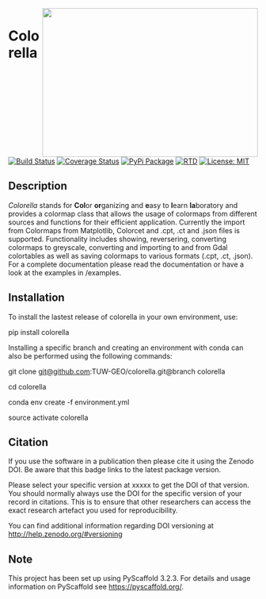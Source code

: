 <img align="right" src="https://github.com/TUW-GEO/colorella/raw/develop/docs/imgs/colorella_logo.png" height="300" width="435">

# Colorella
[![Build Status](https://travis-ci.org/TUW-GEO/colorella.svg?branch=master)](https://travis-ci.org/TUW-GEO/colorella)
[![Coverage Status](https://coveralls.io/repos/github/TUW-GEO/colorella/badge.svg?branch=master)](https://coveralls.io/github/TUW-GEO/colorella?branch=master)
[![PyPi Package](https://badge.fury.io/py/colorella.svg)](http://badge.fury.io/py/colorella)
[![RTD](https://readthedocs.org/projects/colorella/badge/?version=latest)](http://colorella.readthedocs.org/)
[![License: MIT](https://img.shields.io/badge/License-MIT-yellow.svg)](https://opensource.org/licenses/MIT)

## Description
*Colorella* stands for **Col**or **or**ganizing and **e**asy to **l**earn **la**boratory
and provides a colormap class that allows the usage of colormaps from different sources and functions for their efficient application. Currently the import from Colormaps from Matplotlib, Colorcet and .cpt, .ct and .json files is supported. Functionality includes showing, reversering, converting colormaps to greyscale, converting and importing to and from Gdal colortables as well as saving colormaps to various formats (.cpt, .ct, .json). For a complete documentation please read the documentation or have a look at the examples in /examples.

## Installation
To install the lastest release of colorella in your own environment, use:

pip install colorella

Installing a specific branch and creating an environment with conda can also be performed using the following commands:

git clone git@github.com:TUW-GEO/colorella.git@branch colorella

cd colorella

conda env create -f environment.yml

source activate colorella

## Citation
If you use the software in a publication then please cite it using the Zenodo DOI.
Be aware that this badge links to the latest package version.

Please select your specific version at xxxxx to get the DOI of that version.
You should normally always use the DOI for the specific version of your record in citations.
This is to ensure that other researchers can access the exact research artefact you used for reproducibility.

You can find additional information regarding DOI versioning at http://help.zenodo.org/#versioning


## Note
This project has been set up using PyScaffold 3.2.3. For details and usage
information on PyScaffold see https://pyscaffold.org/.
